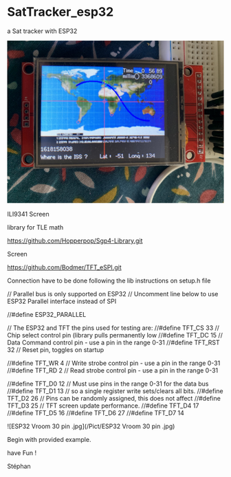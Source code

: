 # SatTracker_esp32
a Sat tracker with ESP32

![Sat_esp32_Map.jpg](/Pict/Sat_esp32_Map.jpg)


ILI9341 Screen

library for TLE math 

https://github.com/Hopperpop/Sgp4-Library.git

Screen

https://github.com/Bodmer/TFT_eSPI.git

Connection have to be done following the lib instructions on setup.h file

// Parallel bus is only supported on ESP32
// Uncomment line below to use ESP32 Parallel interface instead of SPI

//#define ESP32_PARALLEL

// The ESP32 and TFT the pins used for testing are:
//#define TFT_CS   33  // Chip select control pin (library pulls permanently low
//#define TFT_DC   15  // Data Command control pin - use a pin in the range 0-31
//#define TFT_RST  32  // Reset pin, toggles on startup

//#define TFT_WR    4  // Write strobe control pin - use a pin in the range 0-31
//#define TFT_RD    2  // Read strobe control pin  - use a pin in the range 0-31

//#define TFT_D0   12  // Must use pins in the range 0-31 for the data bus
//#define TFT_D1   13  // so a single register write sets/clears all bits.
//#define TFT_D2   26  // Pins can be randomly assigned, this does not affect
//#define TFT_D3   25  // TFT screen update performance.
//#define TFT_D4   17
//#define TFT_D5   16
//#define TFT_D6   27
//#define TFT_D7   14


![ESP32 Vroom 30 pin .jpg](/Pict/ESP32 Vroom 30 pin .jpg)



Begin with provided example.

have Fun !

Stéphan
